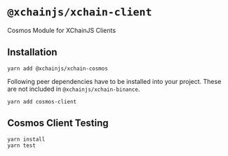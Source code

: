 # `@xchainjs/xchain-client`

Cosmos Module for XChainJS Clients

## Installation

```
yarn add @xchainjs/xchain-cosmos
```

Following peer dependencies have to be installed into your project. These are not included in `@xchainjs/xchain-binance`.

```
yarn add cosmos-client
```

## Cosmos Client Testing

```
yarn install
yarn test
```
